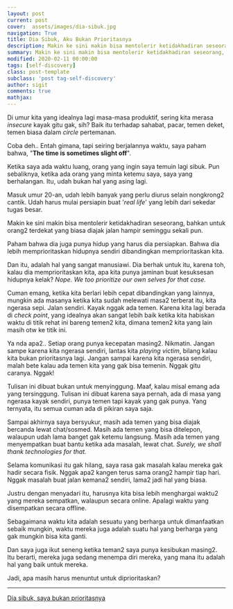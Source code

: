 ```yaml
---
layout: post
current: post
cover:  assets/images/dia-sibuk.jpg
navigation: True
title: Dia Sibuk, Aku Bukan Prioritasnya
description: Makin ke sini makin bisa mentolerir ketidakhadiran seseorang, bahkan untuk orang-orang terdekat sekalipun.
summary: Makin ke sini makin bisa mentolerir ketidakhadiran seseorang, bahkan untuk orang-orang terdekat sekalipun.
modified: 2020-02-11 00:00:00
tags: [self-discovery]
class: post-template
subclass: 'post tag-self-discovery'
author: sigit
comments: true
mathjax:
---
```


Di umur kita yang idealnya lagi masa-masa produktif, sering kita merasa *insecure* kayak gitu gak, sih? Baik itu terhadap sahabat, pacar, temen deket, temen biasa dalam *circle* pertemanan.

Coba deh.. Entah gimana, tapi seiring berjalannya waktu, saya paham bahwa, "<b>The time is sometimes slight off</b>".

Ketika saya ada waktu luang, orang yang ingin saya temuin lagi sibuk. Pun sebaliknya, ketika ada orang yang minta ketemu saya, saya yang berhalangan. Itu, udah bukan hal yang asing lagi.

Masuk umur 20-an, udah lebih banyak yang perlu diurus selain nongkrong2 cantik. Udah harus mulai persiapin buat '*real life*' yang lebih dari sekedar tugas besar.

Makin ke sini makin bisa mentolerir ketidakhadiran seseorang, bahkan untuk orang2 terdekat yang biasa diajak jalan hampir seminggu sekali pun.

Paham bahwa dia juga punya hidup yang harus dia persiapkan. Bahwa dia lebih memprioritaskan hidupnya sendiri dibandingkan memprioritaskan kita.

Dan itu, adalah hal yang sangat manusiawi. Dia berhak untuk itu, karena toh, kalau dia memprioritaskan kita, apa kita punya jaminan buat kesuksesan hidupnya kelak? *Nope. We too prioritize our own selves for that case.*

Cuman emang, ketika kita berlari lebih cepat dibandingkan yang lainnya, mungkin ada masanya ketika kita sudah melewati masa2 terberat itu, kita ngerasa sepi. Jalan sendiri. Kayak nggak ada temen. Karena kita lagi berada di *check point*, yang idealnya akan sangat lebih baik ketika kita habiskan waktu di titik rehat ini bareng temen2 kita, dimana temen2 kita yang lain masih otw ke titik ini.

Ya nda apa2.. Setiap orang punya kecepatan masing2. Nikmatin. Jangan sampe karena kita ngerasa sendiri, lantas kita *playing victim*, bilang kalau kita bukan prioritasnya lagi. Jangan sampai karena kita ngerasa sendiri, malah bete kalau ada temen kita yang gak bisa temenin. Nggak gitu caranya. Nggak!

Tulisan ini dibuat bukan untuk menyinggung. Maaf, kalau misal emang ada yang tersinggung. Tulisan ini dibuat karena saya pernah, ada di masa yang ngerasa kayak sendiri, punya temen tapi kayak yang gak punya. Yang ternyata, itu semua cuman ada di pikiran saya saja.

Sampai akhirnya saya bersyukur, masih ada temen yang bisa diajak bercanda lewat chat/sosmed. Masih ada temen yang bisa ditelepon, walaupun udah lama banget gak ketemu langsung. Masih ada temen yang menyempatkan buat bantu ketika ada masalah, lewat chat. *Surely, we shall thank technologies for that.*

Selama komunikasi itu gak hilang, saya rasa gak masalah kalau mereka gak hadir secara fisik. Nggak apa2 kangen terus sama orang2 hampir tiap hari. Nggak masalah buat jalan kemana2 sendiri, lama2 jadi hal yang biasa.

Justru dengan menyadari itu, harusnya kita bisa lebih menghargai waktu2 yang mereka sempatkan, walaupun secara online. Apalagi waktu yang disempatkan secara offline.

Sebagaimana waktu kita adalah sesuatu yang berharga untuk dimanfaatkan sebaik mungkin, waktu mereka juga adalah suatu hal yang berharga yang gak mungkin bisa kita ganti.

Dan saya juga ikut seneng ketika teman2 saya punya kesibukan masing2. Itu berarti, mereka juga sedang menempa diri mereka, yang mana itu adalah hal yang baik untuk mereka.

Jadi, apa masih harus menuntut untuk diprioritaskan?

-----
[Dia sibuk, saya bukan prioritasnya](https://vivere-la-vita.tumblr.com/post/170939667457/dia-sibuk-saya-bukan-prioritasnya)